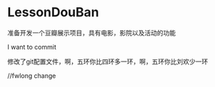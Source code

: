 # LessonDouBan
准备开发一个豆瓣展示项目，具有电影，影院以及活动的功能

I want to commit 



修改了git配置文件，啊，五环你比四环多一环，啊，五环你比刘欢少一环


//fwlong change